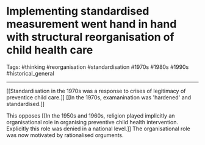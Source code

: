 # Implementing standardised measurement went hand in hand with structural reorganisation of child health care
Tags: #thinking #reorganisation #standardisation #1970s #1980s #1990s #historical_general 

---

[[Standardisation in the 1970s was a response to crises of legitimacy of preventice child care.]] [[In the 1970s, examanination was 'hardened' and standardised.]] 

This opposes [[In the 1950s and 1960s, religion played implicitly an organisational role in organising preventive child health intervention. Explicitly this role was denied in a national level.]] The organisational role was now motivated by rationalised orguments.